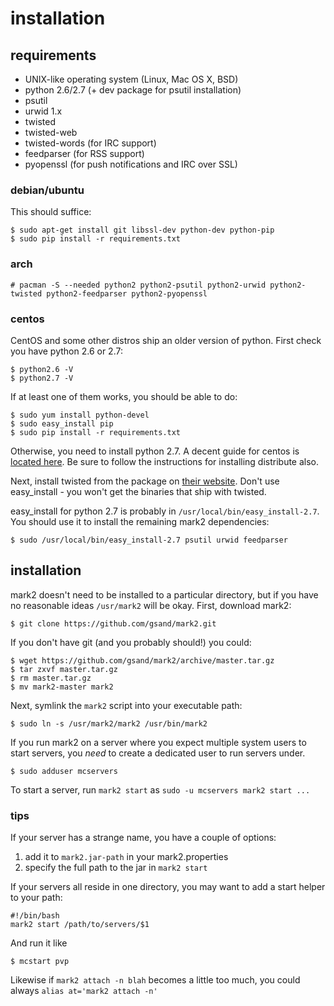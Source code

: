 # installation

## requirements

* UNIX-like operating system (Linux, Mac OS X, BSD)
* python 2.6/2.7 (+ dev package for psutil installation)
* psutil
* urwid 1.x
* twisted
* twisted-web
* twisted-words (for IRC support)
* feedparser (for RSS support)
* pyopenssl (for push notifications and IRC over SSL)

### debian/ubuntu

This should suffice:

    $ sudo apt-get install git libssl-dev python-dev python-pip
    $ sudo pip install -r requirements.txt
    
### arch

    # pacman -S --needed python2 python2-psutil python2-urwid python2-twisted python2-feedparser python2-pyopenssl

### centos

CentOS and some other distros ship an older version of python. First check you have python 2.6 or 2.7:

    $ python2.6 -V
    $ python2.7 -V

If at least one of them works, you should be able to do:

    $ sudo yum install python-devel
    $ sudo easy_install pip
    $ sudo pip install -r requirements.txt

Otherwise, you need to install python 2.7. A decent guide for centos is
[located here](http://toomuchdata.com/2012/06/25/how-to-install-python-2-7-3-on-centos-6-2/). Be sure to follow the
instructions for installing distribute also.

Next, install twisted from the package on [their website](http://twistedmatrix.com/). Don't use easy_install - you
won't get the binaries that ship with twisted.

easy_install for python 2.7 is probably in `/usr/local/bin/easy_install-2.7`. You should use it to install the remaining
mark2 dependencies:

    $ sudo /usr/local/bin/easy_install-2.7 psutil urwid feedparser

## installation

mark2 doesn't need to be installed to a particular directory, but if you have no reasonable ideas `/usr/mark2` will be
okay. First, download mark2:

    $ git clone https://github.com/gsand/mark2.git

If you don't have git (and you probably should!) you could:

    $ wget https://github.com/gsand/mark2/archive/master.tar.gz
    $ tar zxvf master.tar.gz
    $ rm master.tar.gz
    $ mv mark2-master mark2

Next, symlink the `mark2` script into your executable path:

    $ sudo ln -s /usr/mark2/mark2 /usr/bin/mark2

If you run mark2 on a server where you expect multiple system users to start servers, you *need* to create a dedicated
user to run servers under.

    $ sudo adduser mcservers

To start a server, run `mark2 start` as `sudo -u mcservers mark2 start ...`

### tips

If your server has a strange name, you have a couple of options:

1. add it to `mark2.jar-path` in your mark2.properties
2. specify the full path to the jar in `mark2 start`

If your servers all reside in one directory, you may want to add a start
helper to your path:

    #!/bin/bash
    mark2 start /path/to/servers/$1

And run it like

    $ mcstart pvp

Likewise if `mark2 attach -n blah` becomes a little too much, you could always
`alias at='mark2 attach -n'`

